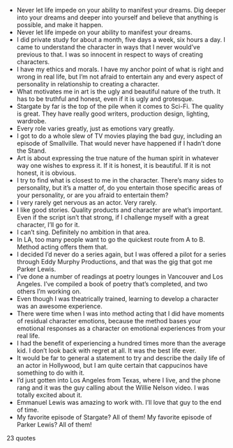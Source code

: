  - Never let life impede on your ability to manifest your dreams. Dig deeper into your dreams and deeper into yourself and believe that anything is possible, and make it happen.
 - Never let life impede on your ability to manifest your dreams.
 - I did private study for about a month, five days a week, six hours a day. I came to understand the character in ways that I never would’ve previous to that. I was so innocent in respect to ways of creating characters.
 - I have my ethics and morals. I have my anchor point of what is right and wrong in real life, but I’m not afraid to entertain any and every aspect of personality in relationship to creating a character.
 - What motivates me in art is the ugly and beautiful nature of the truth. It has to be truthful and honest, even if it is ugly and grotesque.
 - Stargate by far is the top of the pile when it comes to Sci-Fi. The quality is great. They have really good writers, production design, lighting, wardrobe.
 - Every role varies greatly, just as emotions vary greatly.
 - I got to do a whole slew of TV movies playing the bad guy, including an episode of Smallville. That would never have happened if I hadn’t done the Stand.
 - Art is about expressing the true nature of the human spirit in whatever way one wishes to express it. If it is honest, it is beautiful. If it is not honest, it is obvious.
 - I try to find what is closest to me in the character. There’s many sides to personality, but it’s a matter of, do you entertain those specific areas of your personality, or are you afraid to entertain them?
 - I very rarely get nervous as an actor. Very rarely.
 - I like good stories. Quality products and character are what’s important. Even if the script isn’t that strong, if I challenge myself with a great character, I’ll go for it.
 - I can’t sing. Definitely no ambition in that area.
 - In LA, too many people want to go the quickest route from A to B. Method acting offers them that.
 - I decided I’d never do a series again, but I was offered a pilot for a series through Eddy Murphy Productions, and that was the gig that got me Parker Lewis.
 - I’ve done a number of readings at poetry lounges in Vancouver and Los Angeles. I’ve compiled a book of poetry that’s completed, and two others I’m working on.
 - Even though I was theatrically trained, learning to develop a character was an awesome experience.
 - There were time when I was into method acting that I did have moments of residual character emotions, because the method bases your emotional responses as a character on emotional experiences from your real life.
 - I had the benefit of experiencing a hundred times more than the average kid. I don’t look back with regret at all. It was the best life ever.
 - It would be far to general a statement to try and describe the daily life of an actor in Hollywood, but I am quite certain that cappucinos have something to do with it.
 - I’d just gotten into Los Angeles from Texas, where I live, and the phone rang and it was the guy calling about the Willie Nelson video. I was totally excited about it.
 - Emmanuel Lewis was amazing to work with. I’ll love that guy to the end of time.
 - My favorite episode of Stargate? All of them! My favorite episode of Parker Lewis? All of them!

23 quotes